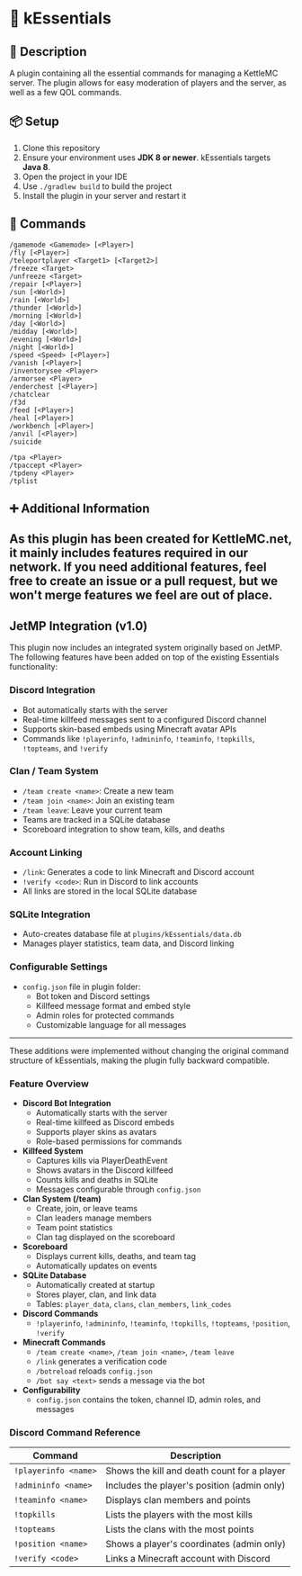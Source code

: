 # 💙 kEssentials

## 📝 Description
A plugin containing all the essential commands for managing a KettleMC server.
The plugin allows for easy moderation of players and the server, as well as a few QOL commands.

## 📦 Setup
1. Clone this repository
2. Ensure your environment uses **JDK 8 or newer**. kEssentials targets **Java 8**.
3. Open the project in your IDE
4. Use `./gradlew build` to build the project
5. Install the plugin in your server and restart it

## 🧾 Commands
```
/gamemode <Gamemode> [<Player>]
/fly [<Player>]
/teleportplayer <Target1> [<Target2>]
/freeze <Target>
/unfreeze <Target>
/repair [<Player>]
/sun [<World>]
/rain [<World>]
/thunder [<World>]
/morning [<World>]
/day [<World>]
/midday [<World>]
/evening [<World>]
/night [<World>]
/speed <Speed> [<Player>]
/vanish [<Player>]
/inventorysee <Player>
/armorsee <Player>
/enderchest [<Player>]
/chatclear
/f3d
/feed [<Player>]
/heal [<Player>]
/workbench [<Player>]
/anvil [<Player>]
/suicide

/tpa <Player>
/tpaccept <Player>
/tpdeny <Player>
/tplist
```

## ➕ Additional Information
As this plugin has been created for KettleMC.net, it mainly includes features required in our network. If you need additional features, feel free to create an issue or a pull request, but we won't merge features we feel are out of place.
---

## JetMP Integration (v1.0)

This plugin now includes an integrated system originally based on JetMP. The following features have been added on top of the existing Essentials functionality:

### Discord Integration
- Bot automatically starts with the server
- Real-time killfeed messages sent to a configured Discord channel
- Supports skin-based embeds using Minecraft avatar APIs
- Commands like `!playerinfo`, `!admininfo`, `!teaminfo`, `!topkills`, `!topteams`, and `!verify`

### Clan / Team System
- `/team create <name>`: Create a new team
- `/team join <name>`: Join an existing team
- `/team leave`: Leave your current team
- Teams are tracked in a SQLite database
- Scoreboard integration to show team, kills, and deaths

### Account Linking
- `/link`: Generates a code to link Minecraft and Discord account
- `!verify <code>`: Run in Discord to link accounts
- All links are stored in the local SQLite database

### SQLite Integration
- Auto-creates database file at `plugins/kEssentials/data.db`
- Manages player statistics, team data, and Discord linking

### Configurable Settings
- `config.json` file in plugin folder:
  - Bot token and Discord settings
  - Killfeed message format and embed style
  - Admin roles for protected commands
  - Customizable language for all messages

---

These additions were implemented without changing the original command structure of kEssentials, making the plugin fully backward compatible.

### Feature Overview

- **Discord Bot Integration**
  - Automatically starts with the server
  - Real-time killfeed as Discord embeds
  - Supports player skins as avatars
  - Role-based permissions for commands
- **Killfeed System**
  - Captures kills via PlayerDeathEvent
  - Shows avatars in the Discord killfeed
  - Counts kills and deaths in SQLite
  - Messages configurable through `config.json`
- **Clan System (/team)**
  - Create, join, or leave teams
  - Clan leaders manage members
  - Team point statistics
  - Clan tag displayed on the scoreboard
- **Scoreboard**
  - Displays current kills, deaths, and team tag
  - Automatically updates on events
- **SQLite Database**
  - Automatically created at startup
  - Stores player, clan, and link data
  - Tables: `player_data`, `clans`, `clan_members`, `link_codes`
- **Discord Commands**
  - `!playerinfo`, `!admininfo`, `!teaminfo`, `!topkills`, `!topteams`, `!position`, `!verify`
- **Minecraft Commands**
  - `/team create <name>`, `/team join <name>`, `/team leave`
  - `/link` generates a verification code
  - `/botreload` reloads `config.json`
  - `/bot say <text>` sends a message via the bot
- **Configurability**
  - `config.json` contains the token, channel ID, admin roles, and messages

### Discord Command Reference

| Command | Description |
|---------|-------------|
| `!playerinfo <name>` | Shows the kill and death count for a player |
| `!admininfo <name>` | Includes the player's position (admin only) |
| `!teaminfo <name>` | Displays clan members and points |
| `!topkills` | Lists the players with the most kills |
| `!topteams` | Lists the clans with the most points |
| `!position <name>` | Shows a player's coordinates (admin only) |
| `!verify <code>` | Links a Minecraft account with Discord |

